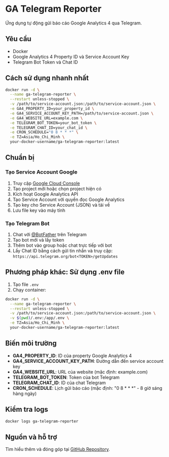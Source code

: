 # GA Telegram Reporter

Ứng dụng tự động gửi báo cáo Google Analytics 4 qua Telegram.

## Yêu cầu

- Docker
- Google Analytics 4 Property ID và Service Account Key
- Telegram Bot Token và Chat ID

## Cách sử dụng nhanh nhất

```bash
docker run -d \
  --name ga-telegram-reporter \
  --restart unless-stopped \
  -v /path/to/service-account.json:/path/to/service-account.json \
  -e GA4_PROPERTY_ID=your_property_id \
  -e GA4_SERVICE_ACCOUNT_KEY_PATH=/path/to/service-account.json \
  -e GA4_WEBSITE_URL=example.com \
  -e TELEGRAM_BOT_TOKEN=your_bot_token \
  -e TELEGRAM_CHAT_ID=your_chat_id \
  -e CRON_SCHEDULE="0 8 * * *" \
  -e TZ=Asia/Ho_Chi_Minh \
  your-docker-username/ga-telegram-reporter:latest
```

## Chuẩn bị

### Tạo Service Account Google

1. Truy cập [Google Cloud Console](https://console.cloud.google.com/)
2. Tạo project mới hoặc chọn project hiện có
3. Kích hoạt Google Analytics API
4. Tạo Service Account với quyền đọc Google Analytics
5. Tạo key cho Service Account (JSON) và tải về
6. Lưu file key vào máy tính

### Tạo Telegram Bot

1. Chat với [@BotFather](https://t.me/BotFather) trên Telegram
2. Tạo bot mới và lấy token
3. Thêm bot vào group hoặc chat trực tiếp với bot
4. Lấy Chat ID bằng cách gửi tin nhắn và truy cập: `https://api.telegram.org/bot<TOKEN>/getUpdates`

## Phương pháp khác: Sử dụng .env file

1. Tạo file `.env`
2. Chạy container:

```bash
docker run -d \
  --name ga-telegram-reporter \
  --restart unless-stopped \
  -v /path/to/service-account.json:/path/to/service-account.json \
  -v $(pwd)/.env:/app/.env \
  -e TZ=Asia/Ho_Chi_Minh \
  your-docker-username/ga-telegram-reporter:latest
```

## Biến môi trường

- **GA4_PROPERTY_ID**: ID của property Google Analytics 4
- **GA4_SERVICE_ACCOUNT_KEY_PATH**: Đường dẫn đến service account key
- **GA4_WEBSITE_URL**: URL của website (mặc định: example.com)
- **TELEGRAM_BOT_TOKEN**: Token của bot Telegram
- **TELEGRAM_CHAT_ID**: ID của chat Telegram
- **CRON_SCHEDULE**: Lịch gửi báo cáo (mặc định: "0 8 * * *" - 8 giờ sáng hàng ngày)

## Kiểm tra logs

```bash
docker logs ga-telegram-reporter
```

## Nguồn và hỗ trợ

Tìm hiểu thêm và đóng góp tại [GitHub Repository](https://github.com/nierdna/ga-telegram-reporter). 